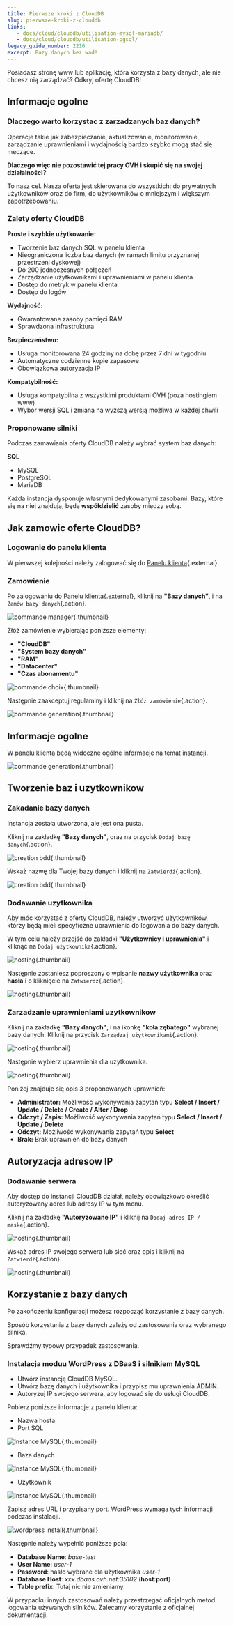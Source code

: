 ```yaml
---
title: Pierwsze kroki z CloudDB
slug: pierwsze-kroki-z-clouddb
links: 
   - docs/cloud/clouddb/utilisation-mysql-mariadb/
   - docs/cloud/clouddb/utilisation-pgsql/
legacy_guide_number: 2216
excerpt: Bazy danych bez wad!
---
```


Posiadasz stronę www lub aplikację, która korzysta z bazy danych, ale nie chcesz nią zarządzać? Odkryj ofertę CloudDB!


## Informacje ogolne

### Dlaczego warto korzystac z zarzadzanych baz danych?
Operacje takie jak zabezpieczanie, aktualizowanie, monitorowanie, zarządzanie uprawnieniami i wydajnością bardzo szybko mogą stać się męczące.

**Dlaczego więc nie pozostawić tej pracy OVH i skupić się na swojej działalności?**

To nasz cel. Nasza oferta jest skierowana do wszystkich: do prywatnych użytkowników oraz do firm, do użytkowników o mniejszym i większym zapotrzebowaniu.


### Zalety oferty CloudDB
**Proste i szybkie użytkowanie:**

- Tworzenie baz danych SQL w panelu klienta
- Nieograniczona liczba baz danych (w ramach limitu przyznanej przestrzeni dyskowej)
- Do 200 jednoczesnych połączeń
- Zarządzanie użytkownikami i uprawnieniami w panelu klienta
- Dostęp do metryk w panelu klienta
- Dostęp do logów

**Wydajność:**

- Gwarantowane zasoby pamięci RAM
- Sprawdzona infrastruktura

**Bezpieczeństwo:**

- Usługa monitorowana 24 godziny na dobę przez 7 dni w tygodniu
- Automatyczne codzienne kopie zapasowe
- Obowiązkowa autoryzacja IP

**Kompatybilność:**

- Usługa kompatybilna z wszystkimi produktami OVH (poza hostingiem www)
- Wybór wersji SQL i zmiana na wyższą wersją możliwa w każdej chwili


### Proponowane silniki
Podczas zamawiania oferty CloudDB należy wybrać system baz danych:

**SQL**

- MySQL
- PostgreSQL
- MariaDB

Każda instancja dysponuje własnymi dedykowanymi zasobami. Bazy, które się na niej znajdują, będą **współdzielić** zasoby między sobą.


## Jak zamowic oferte CloudDB?

### Logowanie do panelu klienta
W pierwszej kolejności należy zalogować się do [Panelu klienta](https://www.ovh.com/manager/web/){.external}.


### Zamowienie
Po zalogowaniu do [Panelu klienta](https://www.ovh.com/manager/web/){.external}, kliknij na **"Bazy danych"**, i na `Zamów bazy danych`{.action}.


![commande manager](images/bouton-commande_EN.PNG){.thumbnail}

Złóż zamówienie wybierając poniższe elementy:

- **"CloudDB"**
- **"System bazy danych"**
- **"RAM"**
- **"Datacenter"**
- **"Czas abonamentu"**


![commande choix](images/choix-commande_EN.PNG){.thumbnail}

Następnie zaakceptuj regulaminy i kliknij na `Złóż zamówienie`{.action}.


![commande generation](images/generer-commande_EN.PNG){.thumbnail}


## Informacje ogolne
W panelu klienta będą widoczne ogólne informacje na temat instancji.


![commande generation](images/infos-generales_EN.png){.thumbnail}


## Tworzenie baz i uzytkownikow

### Zakadanie bazy danych
Instancja została utworzona, ale jest ona pusta.

Kliknij na zakładkę **"Bazy danych"**, oraz na przycisk `Dodaj bazę danych`{.action}.


![creation bdd](images/creation-bdd_EN.png){.thumbnail}

Wskaż nazwę dla Twojej bazy danych i kliknij na `Zatwierdź`{.action}.


![creation bdd](images/validation-bdd_EN.png){.thumbnail}


### Dodawanie uzytkownika
Aby móc korzystać z oferty CloudDB, należy utworzyć użytkowników, którzy będą mieli specyficzne uprawnienia do logowania do bazy danych.

W tym celu należy przejść do zakładki **"Użytkownicy i uprawnienia"** i kliknąć na `Dodaj użytkownika`{.action}.


![hosting](images/creation-user_EN.png){.thumbnail}

Następnie zostaniesz poproszony o wpisanie **nazwy użytkownika** oraz **hasła** i o kliknięcie na `Zatwierdź`{.action}.


![hosting](images/validation-user_EN.png){.thumbnail}


### Zarzadzanie uprawnieniami uzytkownikow
Kliknij na zakładkę **"Bazy danych"**, i na ikonkę **"koła zębatego"** wybranej bazy danych. Kliknij na przycisk `Zarządzaj użytkownikami`{.action}.


![hosting](images/gestion-user_EN.png){.thumbnail}

Następnie wybierz uprawnienia dla użytkownika.


![hosting](images/validation-droit_EN.png){.thumbnail}

Poniżej znajduje się opis 3 proponowanych uprawnień:

- **Administrator:** Możliwość wykonywania zapytań typu **Select / Insert / Update / Delete / Create / Alter / Drop**
- **Odczyt / Zapis:** Możliwość wykonywania zapytań typu **Select / Insert / Update / Delete**
- **Odczyt:** Możliwość wykonywania zapytań typu **Select**
- **Brak:** Brak uprawnień do bazy danych


## Autoryzacja adresow IP

### Dodawanie serwera
Aby dostęp do instancji CloudDB działał, należy obowiązkowo określić autoryzowany adres lub adresy IP w tym menu.

Kliknij na zakładkę **"Autoryzowane IP"** i kliknij na `Dodaj adres IP / maskę`{.action}.


![hosting](images/ip-autorisee_EN.png){.thumbnail}

Wskaż adres IP swojego serwera lub sieć oraz opis i kliknij na `Zatwierdź`{.action}.


![hosting](images/validation-ip_EN.png){.thumbnail}


## Korzystanie z bazy danych
Po zakończeniu konfiguracji możesz rozpocząć korzystanie z bazy danych.

Sposób korzystania z bazy danych zależy od zastosowania oraz wybranego silnika.

Sprawdźmy typowy przypadek zastosowania.


### Instalacja moduu WordPress z DBaaS i silnikiem MySQL
- Utwórz instancję CloudDB MySQL.
- Utwórz bazę danych i użytkownika i przypisz mu uprawnienia ADMIN.
- Autoryzuj IP swojego serwera, aby logować się do usługi CloudDB.

Pobierz poniższe informacje z panelu klienta:

- Nazwa hosta
- Port SQL

![Instance MySQL](images/infos-sql_EN.png){.thumbnail}

- Baza danych

![Instance MySQL](images/view-bdd_EN.PNG){.thumbnail}

- Użytkownik

![Instance MySQL](images/view-uer_EN.PNG){.thumbnail}


Zapisz adres URL i przypisany port. WordPress wymaga tych informacji podczas instalacji.


![wordpress install](images/wordpress-config.png){.thumbnail}

Następnie należy wypełnić poniższe pola:

- **Database Name**: *base-test*
- **User Name**: *user-1*
- **Password**: hasło wybrane dla użytkownika *user-1*
- **Database Host**: *xxx.dbaas.ovh.net:35102* (**host:port**)
- **Table prefix**: Tutaj nic nie zmieniamy.

W przypadku innych zastosowań należy przestrzegać oficjalnych metod logowania używanych silników. Zalecamy korzystanie z oficjalnej dokumentacji.